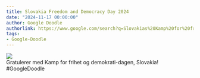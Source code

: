 ```yaml
---
title: Slovakia Freedom and Democracy Day 2024
date: "2024-11-17 00:00:00"
author: Google Doodle
authorlink: https://www.google.com/search?q=Slovakias%20Kamp%20for%20frihet%20og%20demokrati-dagen
tags:
- Google-Doodle
---
```

<img src="https://www.google.com/logos/doodles/2024/slovakia-freedom-and-democracy-day-2024-6753651837110321-law.gif" referrerpolicy="no-referrer"><br>Gratulerer med Kamp for frihet og demokrati-dagen, Slovakia! #GoogleDoodle